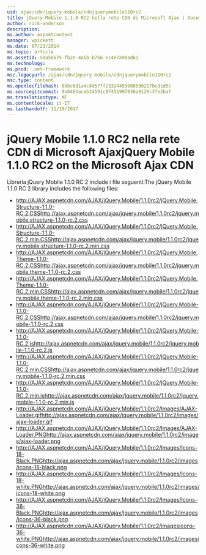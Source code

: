 ```yaml
---
uid: ajax/cdn/jquery-mobile/cdnjquerymobile110rc2
title: jQuery Mobile 1.1.0 RC2 nella rete CDN di Microsoft Ajax | Documenti Microsoft
author: rick-anderson
description: 
ms.author: aspnetcontent
manager: wpickett
ms.date: 07/23/2014
ms.topic: article
ms.assetid: 50a56675-fb2e-4a5b-b756-ec4e7a9dad61
ms.technology: 
ms.prod: .net-framework
msc.legacyurl: /ajax/cdn/jquery-mobile/cdnjquerymobile110rc2
msc.type: content
ms.openlocfilehash: 89bc6d1a4c4957ff233244530085d0217bcd1d5c
ms.sourcegitcommit: 9a9483aceb34591c97451997036a9120c3fe2baf
ms.translationtype: MT
ms.contentlocale: it-IT
ms.lasthandoff: 11/10/2017
---
```

<a name="jquery-mobile-110-rc2-on-the-microsoft-ajax-cdn"></a><span data-ttu-id="1c2c7-102">jQuery Mobile 1.1.0 RC2 nella rete CDN di Microsoft Ajax</span><span class="sxs-lookup"><span data-stu-id="1c2c7-102">jQuery Mobile 1.1.0 RC2 on the Microsoft Ajax CDN</span></span>
====================
<span data-ttu-id="1c2c7-103">Libreria jQuery Mobile 1.1.0 RC 2 include i file seguenti:</span><span class="sxs-lookup"><span data-stu-id="1c2c7-103">The jQuery Mobile 1.1.0 RC 2 library includes the following files:</span></span>

- <span data-ttu-id="1c2c7-104">http://AJAX.aspnetcdn.com/AJAX/jQuery.Mobile/1.1.0rc2/jQuery.Mobile.Structure-1.1.0-RC.2.CSS</span><span class="sxs-lookup"><span data-stu-id="1c2c7-104">http://ajax.aspnetcdn.com/ajax/jquery.mobile/1.1.0rc2/jquery.mobile.structure-1.1.0-rc.2.css</span></span>
- <span data-ttu-id="1c2c7-105">http://AJAX.aspnetcdn.com/AJAX/jQuery.Mobile/1.1.0rc2/jQuery.Mobile.Structure-1.1.0-RC.2.min.CSS</span><span class="sxs-lookup"><span data-stu-id="1c2c7-105">http://ajax.aspnetcdn.com/ajax/jquery.mobile/1.1.0rc2/jquery.mobile.structure-1.1.0-rc.2.min.css</span></span>
- <span data-ttu-id="1c2c7-106">http://AJAX.aspnetcdn.com/AJAX/jQuery.Mobile/1.1.0rc2/jQuery.Mobile.Theme-1.1.0-RC.2.CSS</span><span class="sxs-lookup"><span data-stu-id="1c2c7-106">http://ajax.aspnetcdn.com/ajax/jquery.mobile/1.1.0rc2/jquery.mobile.theme-1.1.0-rc.2.css</span></span>
- <span data-ttu-id="1c2c7-107">http://AJAX.aspnetcdn.com/AJAX/jQuery.Mobile/1.1.0rc2/jQuery.Mobile.Theme-1.1.0-RC.2.min.CSS</span><span class="sxs-lookup"><span data-stu-id="1c2c7-107">http://ajax.aspnetcdn.com/ajax/jquery.mobile/1.1.0rc2/jquery.mobile.theme-1.1.0-rc.2.min.css</span></span>
- <span data-ttu-id="1c2c7-108">http://AJAX.aspnetcdn.com/AJAX/jQuery.Mobile/1.1.0rc2/jQuery.Mobile-1.1.0-RC.2.CSS</span><span class="sxs-lookup"><span data-stu-id="1c2c7-108">http://ajax.aspnetcdn.com/ajax/jquery.mobile/1.1.0rc2/jquery.mobile-1.1.0-rc.2.css</span></span>
- <span data-ttu-id="1c2c7-109">http://AJAX.aspnetcdn.com/AJAX/jQuery.Mobile/1.1.0rc2/jQuery.Mobile-1.1.0-RC.2.js</span><span class="sxs-lookup"><span data-stu-id="1c2c7-109">http://ajax.aspnetcdn.com/ajax/jquery.mobile/1.1.0rc2/jquery.mobile-1.1.0-rc.2.js</span></span>
- <span data-ttu-id="1c2c7-110">http://AJAX.aspnetcdn.com/AJAX/jQuery.Mobile/1.1.0rc2/jQuery.Mobile-1.1.0-RC.2.min.CSS</span><span class="sxs-lookup"><span data-stu-id="1c2c7-110">http://ajax.aspnetcdn.com/ajax/jquery.mobile/1.1.0rc2/jquery.mobile-1.1.0-rc.2.min.css</span></span>
- <span data-ttu-id="1c2c7-111">http://AJAX.aspnetcdn.com/AJAX/jQuery.Mobile/1.1.0rc2/jQuery.Mobile-1.1.0-RC.2.min.js</span><span class="sxs-lookup"><span data-stu-id="1c2c7-111">http://ajax.aspnetcdn.com/ajax/jquery.mobile/1.1.0rc2/jquery.mobile-1.1.0-rc.2.min.js</span></span>
- <span data-ttu-id="1c2c7-112">http://AJAX.aspnetcdn.com/AJAX/jQuery.Mobile/1.1.0rc2/Images/AJAX-Loader.gif</span><span class="sxs-lookup"><span data-stu-id="1c2c7-112">http://ajax.aspnetcdn.com/ajax/jquery.mobile/1.1.0rc2/images/ajax-loader.gif</span></span>
- <span data-ttu-id="1c2c7-113">http://AJAX.aspnetcdn.com/AJAX/jQuery.Mobile/1.1.0rc2/Images/AJAX-Loader.PNG</span><span class="sxs-lookup"><span data-stu-id="1c2c7-113">http://ajax.aspnetcdn.com/ajax/jquery.mobile/1.1.0rc2/images/ajax-loader.png</span></span>
- <span data-ttu-id="1c2c7-114">http://AJAX.aspnetcdn.com/AJAX/jQuery.Mobile/1.1.0rc2/Images/Icons-18-Black.PNG</span><span class="sxs-lookup"><span data-stu-id="1c2c7-114">http://ajax.aspnetcdn.com/ajax/jquery.mobile/1.1.0rc2/images/icons-18-black.png</span></span>
- <span data-ttu-id="1c2c7-115">http://AJAX.aspnetcdn.com/AJAX/jQuery.Mobile/1.1.0rc2/Images/Icons-18-white.PNG</span><span class="sxs-lookup"><span data-stu-id="1c2c7-115">http://ajax.aspnetcdn.com/ajax/jquery.mobile/1.1.0rc2/images/icons-18-white.png</span></span>
- <span data-ttu-id="1c2c7-116">http://AJAX.aspnetcdn.com/AJAX/jQuery.Mobile/1.1.0rc2/Images/Icons-36-Black.PNG</span><span class="sxs-lookup"><span data-stu-id="1c2c7-116">http://ajax.aspnetcdn.com/ajax/jquery.mobile/1.1.0rc2/images/icons-36-black.png</span></span>
- <span data-ttu-id="1c2c7-117">http://AJAX.aspnetcdn.com/AJAX/jQuery.Mobile/1.1.0rc2/imagesicons-36-white.PNG</span><span class="sxs-lookup"><span data-stu-id="1c2c7-117">http://ajax.aspnetcdn.com/ajax/jquery.mobile/1.1.0rc2/imagesicons-36-white.png</span></span>

